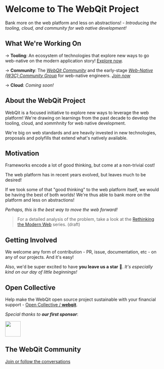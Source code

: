 # Welcome to The WebQit Project

<!--
<img src="https://webqit.io/assets/img/logo/logo-130x130.png" alt="webQit logo" align="right" />
-->

Bank more on the web platform and less on abstractions! - *Introducing the tooling, cloud, and community for web native development!*

## What We're Working On

-> **Tooling**: An ecosystem of technologies that explore new ways to go web-native on the modern application story! [Explore now](https://github.com/webqit/webqit).

-> **Community**: The *[WebQit Community](https://github.com/webqit/webqit#the-webqit-community)* and the early-stage *[Web-Native (W3C) Community Group](https://www.w3.org/groups/cg/web-native)* for web-native engineers. *[Join now](https://www.w3.org/community/web-native/join)*

-> **Cloud**: *Coming soon!*

## About the WebQit Project

WebQit is a focused initiative to explore new ways to leverage the web platform! We're drawing on learnings from the past decade to develop the tooling, cloud, and xommhnity for web native development.

We're big on web standards and are heavily invested in new technologies, proposals and polyfills that extend what's natively available.

## Motivation

Frameworks encode a lot of good thinking, but come at a non-trivial cost!

The web platform has in recent years evolved, but leaves much to be desired!

If we took some of that "good thinking" to the web platform itself, we would be having the best of both worlds! We're thus able to bank more on the platform and less on abstractions!

*Perhaps, this is the best way to move the web forward!*

> For a detailed analysis of the problem, take a look at the [Rethinking the Modern Web](https://dev.to/oxharris/rethinking-the-modern-web-2e4f-temp-slug-7135858?preview=d3b606d12f08e26d286d57ece555a606ca218e94ea233a133ca684f99227ede1e0171d75f4b73caf054f70607c2075ac035f86b41c7f86e7372aec80 ) series. (draft)

## Getting Involved

We welcome any form of contribution - PR, issue, documentation, etc - on any of our projects. And it's easy!

Also, we'd be super excited to have **you leave us a star** 🌟. _It's especially kind on our day of little beginnings!_

## Open Collective

Help make the WebQit open source project sustainable with your financial support - [Open Collective / **webqit**](https://opencollective.com/webqit).

_Special thanks to **our first sponsor**_:

<a href="https://github.com/ejiro-design"><img src="https://avatars.githubusercontent.com/u/79667751?s=96&v=4" height="50px" /></a>

## The WebQit Community

[Join or follow the conversations](https://github.com/webqit/webqit/discussions)
